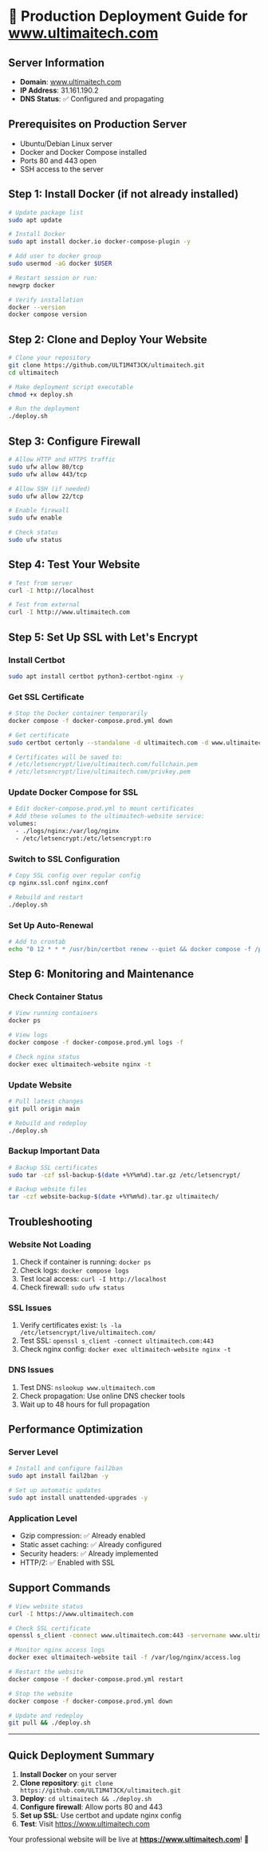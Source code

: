 # 🚀 Production Deployment Guide for www.ultimaitech.com

## Server Information
- **Domain**: www.ultimaitech.com
- **IP Address**: 31.161.190.2
- **DNS Status**: ✅ Configured and propagating

## Prerequisites on Production Server
- Ubuntu/Debian Linux server
- Docker and Docker Compose installed
- Ports 80 and 443 open
- SSH access to the server

## Step 1: Install Docker (if not already installed)

```bash
# Update package list
sudo apt update

# Install Docker
sudo apt install docker.io docker-compose-plugin -y

# Add user to docker group
sudo usermod -aG docker $USER

# Restart session or run:
newgrp docker

# Verify installation
docker --version
docker compose version
```

## Step 2: Clone and Deploy Your Website

```bash
# Clone your repository
git clone https://github.com/ULT1M4T3CK/ultimaitech.git
cd ultimaitech

# Make deployment script executable
chmod +x deploy.sh

# Run the deployment
./deploy.sh
```

## Step 3: Configure Firewall

```bash
# Allow HTTP and HTTPS traffic
sudo ufw allow 80/tcp
sudo ufw allow 443/tcp

# Allow SSH (if needed)
sudo ufw allow 22/tcp

# Enable firewall
sudo ufw enable

# Check status
sudo ufw status
```

## Step 4: Test Your Website

```bash
# Test from server
curl -I http://localhost

# Test from external
curl -I http://www.ultimaitech.com
```

## Step 5: Set Up SSL with Let's Encrypt

### Install Certbot
```bash
sudo apt install certbot python3-certbot-nginx -y
```

### Get SSL Certificate
```bash
# Stop the Docker container temporarily
docker compose -f docker-compose.prod.yml down

# Get certificate
sudo certbot certonly --standalone -d ultimaitech.com -d www.ultimaitech.com

# Certificates will be saved to:
# /etc/letsencrypt/live/ultimaitech.com/fullchain.pem
# /etc/letsencrypt/live/ultimaitech.com/privkey.pem
```

### Update Docker Compose for SSL
```bash
# Edit docker-compose.prod.yml to mount certificates
# Add these volumes to the ultimaitech-website service:
volumes:
  - ./logs/nginx:/var/log/nginx
  - /etc/letsencrypt:/etc/letsencrypt:ro
```

### Switch to SSL Configuration
```bash
# Copy SSL config over regular config
cp nginx.ssl.conf nginx.conf

# Rebuild and restart
./deploy.sh
```

### Set Up Auto-Renewal
```bash
# Add to crontab
echo "0 12 * * * /usr/bin/certbot renew --quiet && docker compose -f /path/to/ultimaitech/docker-compose.prod.yml restart" | sudo crontab -
```

## Step 6: Monitoring and Maintenance

### Check Container Status
```bash
# View running containers
docker ps

# View logs
docker compose -f docker-compose.prod.yml logs -f

# Check nginx status
docker exec ultimaitech-website nginx -t
```

### Update Website
```bash
# Pull latest changes
git pull origin main

# Rebuild and redeploy
./deploy.sh
```

### Backup Important Data
```bash
# Backup SSL certificates
sudo tar -czf ssl-backup-$(date +%Y%m%d).tar.gz /etc/letsencrypt/

# Backup website files
tar -czf website-backup-$(date +%Y%m%d).tar.gz ultimaitech/
```

## Troubleshooting

### Website Not Loading
1. Check if container is running: `docker ps`
2. Check logs: `docker compose logs`
3. Test local access: `curl -I http://localhost`
4. Check firewall: `sudo ufw status`

### SSL Issues
1. Verify certificates exist: `ls -la /etc/letsencrypt/live/ultimaitech.com/`
2. Test SSL: `openssl s_client -connect ultimaitech.com:443`
3. Check nginx config: `docker exec ultimaitech-website nginx -t`

### DNS Issues
1. Test DNS: `nslookup www.ultimaitech.com`
2. Check propagation: Use online DNS checker tools
3. Wait up to 48 hours for full propagation

## Performance Optimization

### Server Level
```bash
# Install and configure fail2ban
sudo apt install fail2ban -y

# Set up automatic updates
sudo apt install unattended-upgrades -y
```

### Application Level
- Gzip compression: ✅ Already enabled
- Static asset caching: ✅ Already configured
- Security headers: ✅ Already implemented
- HTTP/2: ✅ Enabled with SSL

## Support Commands

```bash
# View website status
curl -I https://www.ultimaitech.com

# Check SSL certificate
openssl s_client -connect www.ultimaitech.com:443 -servername www.ultimaitech.com

# Monitor nginx access logs
docker exec ultimaitech-website tail -f /var/log/nginx/access.log

# Restart the website
docker compose -f docker-compose.prod.yml restart

# Stop the website
docker compose -f docker-compose.prod.yml down

# Update and redeploy
git pull && ./deploy.sh
```

---

## Quick Deployment Summary

1. **Install Docker** on your server
2. **Clone repository**: `git clone https://github.com/ULT1M4T3CK/ultimaitech.git`
3. **Deploy**: `cd ultimaitech && ./deploy.sh`
4. **Configure firewall**: Allow ports 80 and 443
5. **Set up SSL**: Use certbot and update nginx config
6. **Test**: Visit https://www.ultimaitech.com

Your professional website will be live at **https://www.ultimaitech.com**! 🎉
